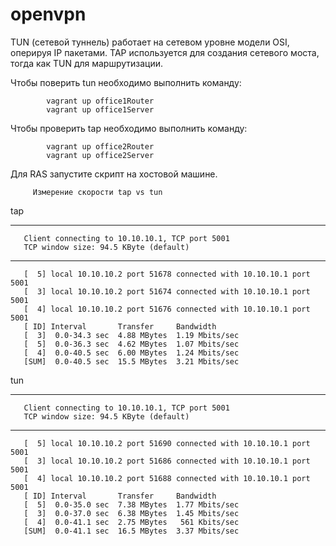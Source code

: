 # openvpn

 
TUN (сетевой туннель) работает на сетевом уровне модели OSI, оперируя IP пакетами. TAP используется для создания сетевого моста, тогда как TUN для маршрутизации.

Чтобы поверить tun необходимо выполнить команду:
        
            vagrant up office1Router
            vagrant up office1Server
            
            
   Чтобы проверить tap необходимо выполнить команду:
   
            vagrant up office2Router
            vagrant up office2Server

   Для RAS запустите скрипт на хостовой машине.




         Измерение скорости tap vs tun

tap

------------------------------------------------------------
       Client connecting to 10.10.10.1, TCP port 5001
       TCP window size: 94.5 KByte (default)
------------------------------------------------------------
       [  5] local 10.10.10.2 port 51678 connected with 10.10.10.1 port 5001
       [  3] local 10.10.10.2 port 51674 connected with 10.10.10.1 port 5001
       [  4] local 10.10.10.2 port 51676 connected with 10.10.10.1 port 5001
       [ ID] Interval       Transfer     Bandwidth
       [  3]  0.0-34.3 sec  4.88 MBytes  1.19 Mbits/sec
       [  5]  0.0-36.3 sec  4.62 MBytes  1.07 Mbits/sec
       [  4]  0.0-40.5 sec  6.00 MBytes  1.24 Mbits/sec
       [SUM]  0.0-40.5 sec  15.5 MBytes  3.21 Mbits/sec
     


tun

------------------------------------------------------------
       Client connecting to 10.10.10.1, TCP port 5001
       TCP window size: 94.5 KByte (default)
------------------------------------------------------------
       [  5] local 10.10.10.2 port 51690 connected with 10.10.10.1 port 5001
       [  3] local 10.10.10.2 port 51686 connected with 10.10.10.1 port 5001
       [  4] local 10.10.10.2 port 51688 connected with 10.10.10.1 port 5001
       [ ID] Interval       Transfer     Bandwidth
       [  5]  0.0-35.0 sec  7.38 MBytes  1.77 Mbits/sec
       [  3]  0.0-37.0 sec  6.38 MBytes  1.45 Mbits/sec
       [  4]  0.0-41.1 sec  2.75 MBytes   561 Kbits/sec
       [SUM]  0.0-41.1 sec  16.5 MBytes  3.37 Mbits/sec

